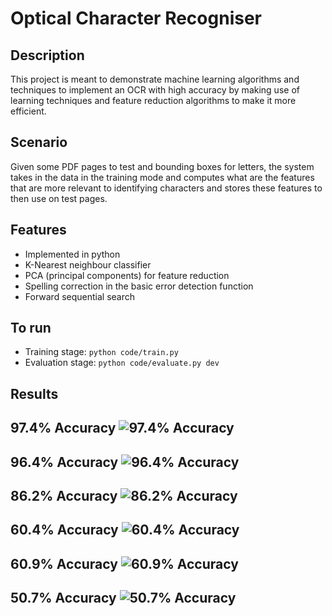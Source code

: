 # Optical Character Recogniser

## Description
This project is meant to demonstrate machine learning algorithms and techniques to implement an OCR with high accuracy by making use of learning techniques and feature reduction algorithms to make it more efficient.

## Scenario
Given some PDF pages to test and bounding boxes for letters, the system takes in the data in the training mode and computes what are the features that are more relevant to identifying characters and stores these features to then use on test pages.

## Features
- Implemented in python
- K-Nearest neighbour classifier
- PCA (principal components) for feature reduction
- Spelling correction in the basic error detection function
- Forward sequential search

## To run
- Training stage:   `python code/train.py`
- Evaluation stage: `python code/evaluate.py dev`

## Results
97.4% Accuracy ![97.4% Accuracy](data/dev/page.1.png)
-------------
96.4% Accuracy ![96.4% Accuracy](data/dev/page.2.png)
-------------
86.2% Accuracy ![86.2% Accuracy](data/dev/page.3.png)
-------------
60.4% Accuracy ![60.4% Accuracy](data/dev/page.4.png)
-------------
60.9% Accuracy ![60.9% Accuracy](data/dev/page.5.png)
-------------
50.7% Accuracy ![50.7% Accuracy](data/dev/page.6.png)
-------------
